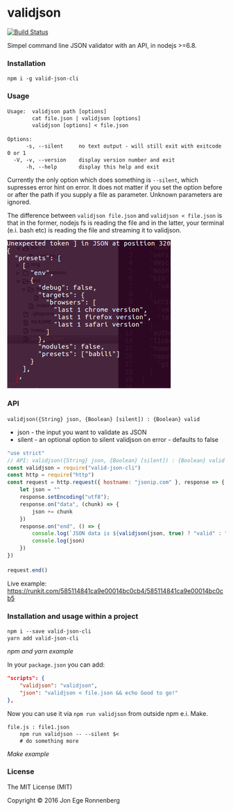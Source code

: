 validjson
=========
[![Build Status](https://travis-ci.org/dotnetCarpenter/validate-json.svg?branch=master)](https://travis-ci.org/dotnetCarpenter/validate-json)


Simpel command line JSON validator with an API, in nodejs >=6.8.


### Installation ###

```
npm i -g valid-json-cli
```


### Usage ###

```
Usage:  validjson path [options]
        cat file.json | validjson [options]
        validjson [options] < file.json

Options:
      -s, --silent     no text output - will still exit with exitcode 0 or 1
  -V, -v, --version    display version number and exit
      -h, --help       display this help and exit
```

Currently the only option which does something is `--silent`, which supresses error hint
on error. It does not matter if you set the option before or after the path if you
supply a file as parameter. Unknown parameters are ignored.

The difference between `validjson file.json` and `validjson < file.json` is that
in the former, nodejs fs is reading the file and
in the latter, your terminal (e.i. bash etc) is reading the file and streaming it to validjson.


![displays errors in color on the command line](img/Screenshot_from_version_1.1.1.png "Graphical error hint")


### API ###

`validjson({String} json, {Boolean} [silent]) : {Boolean} valid`

+ json - the input you want to validate as JSON
+ silent - an optional option to silent validjson on error - defaults to false


```js
"use strict"
// API: validjson({String} json, {Boolean} [silent]) : {Boolean} valid
const validjson = require("valid-json-cli")
const http = require("http")
const request = http.request({ hostname: "jsonip.com" }, response => {
    let json = ""
    response.setEncoding("utf8");
    response.on("data", (chunk) => {
        json += chunk
    })
    response.on("end", () => {
        console.log(`JSON data is ${validjson(json, true) ? "valid" : "invalid"}`)
        console.log(json)
    })
})

request.end()
```
Live example: https://runkit.com/585114841ca9e00014bc0cb4/585114841ca9e00014bc0cb5

### Installation and usage within a project ###

```
npm i --save valid-json-cli
yarn add valid-json-cli
```
_npm and yarn example_

In your `package.json` you can add:

```json
"scripts": {
    "validjson": "validjson",
    "json": "validjson < file.json && echo Good to go!"
},
```

Now you can use it via `npm run validjson` from outside npm e.i. Make.

```make
file.js : file1.json
    npm run validjson -- --silent $<
    # do something more
```
_Make example_

### License ###

The MIT License (MIT)

Copyright © 2016 Jon Ege Ronnenberg
